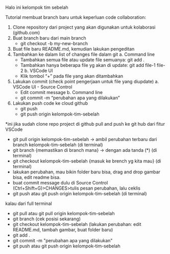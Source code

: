 Halo ini kelompok tim sebelah

Tutorial membuat branch baru untuk keperluan code collaboration:
1. Clone repository dari project yang akan digunakan untuk kolaborasi (github.com)
2. Buat branch baru dari main branch
   - git checkout -b my-new-branch
3. Buat file baru README.md, kemudian lakukan pengeditan
4. Tambahkan ke dalam list of changes file dalam git
   a. Command line 
      - Tambahkan semua file atau update file semuanya: git add . 
      - Tambahkan hanya beberapa file yg akan di update: git add file-1 file-2
   b. VSCode UI
      - Klik tombol “+” pada file yang akan ditambahkan
5. Lakukan commit (check point pengerjaan untuk file yang diupdate)
   a. VSCode UI - Source Control
      - Edit commit message
   b. Command line
      - git commit -m “perubahan apa yang dilakukan”
6. Lakukan push code ke cloud github
      - git push
      - git push origin kelompok-tim-sebelah

*ini jika sudah clone repo project di github
pull and push ke git hub dari fitur VSCode
- git pull origin kelompok-tim-sebelah -> ambil perubahan terbaru dari branch kelompok-tim-sebelah (di terminal)
- git branch {memastikan di branch mana} -> dengan ada tanda (*) (di terminal)
- git checkout kelompok-tim-sebelah {masuk ke brench yg kita mau} (di terminal)
- lakukan perubahan, mau bikin folder baru bisa, drag and drop gambar bisa, edit readme bisa.
- buat commit message dulu di Source Control (Ctrl+Shift+G)>CHANGES>tulis pesan perubahan, lalu ceklis
- git push atau git push origin kelompok-tim-sebelah (di terminal)

kalau dari full terminal
- git pull atau git pull origin kelompok-tim-sebelah
- git branch (cek posisi sekarang)
- git checkout kelompok-tim-sebelah
  (lakukan perubahan: edit README.md, tambah gambar, buat folder baru)
- git add .
- git commit -m "perubahan apa yang dilakukan"
- git push atau git push origin kelompok-tim-sebelah
